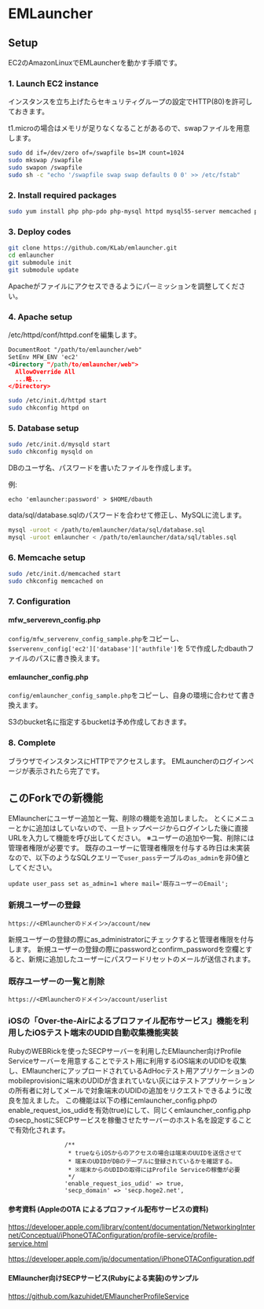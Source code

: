 EMLauncher
==========

## Setup

EC2のAmazonLinuxでEMLauncherを動かす手順です。

### 1. Launch EC2 instance

インスタンスを立ち上げたらセキュリティグループの設定でHTTP(80)を許可しておきます。

t1.microの場合はメモリが足りなくなることがあるので、swapファイルを用意します。
```BASH
sudo dd if=/dev/zero of=/swapfile bs=1M count=1024
sudo mkswap /swapfile
sudo swapon /swapfile
sudo sh -c "echo '/swapfile swap swap defaults 0 0' >> /etc/fstab"
```

### 2. Install required packages

```BASH
sudo yum install php php-pdo php-mysql httpd mysql55-server memcached php-pecl-memcache php-mbstring php-pecl-imagick git
```

### 3. Deploy codes

```BASH
git clone https://github.com/KLab/emlauncher.git
cd emlauncher
git submodule init
git submodule update
```
Apacheがファイルにアクセスできるようにパーミッションを調整してください。

### 4. Apache setup

/etc/httpd/conf/httpd.confを編集します。
```XML
DocumentRoot "/path/to/emlauncher/web"
SetEnv MFW_ENV 'ec2'
<Directory "/path/to/emlauncher/web">
  AllowOverride All
  ...略...
</Directory>
```

```BASH
sudo /etc/init.d/httpd start
sudo chkconfig httpd on
```


### 5. Database setup

```BASH
sudo /etc/init.d/mysqld start
sudo chkconfig mysqld on
```

DBのユーザ名、パスワードを書いたファイルを作成します。

例:
```
echo 'emlauncher:password' > $HOME/dbauth
```

data/sql/database.sqlのパスワードを合わせて修正し、MySQLに流します。
```BASH
mysql -uroot < /path/to/emlauncher/data/sql/database.sql
mysql -uroot emlauncher < /path/to/emlauncher/data/sql/tables.sql
```

### 6. Memcache setup

```BASH
sudo /etc/init.d/memcached start
sudo chkconfig memcached on
```

### 7. Configuration

#### mfw_serverevn_config.php
``config/mfw_serverenv_config_sample.php``をコピーし、``$serverenv_config['ec2']['database']['authfile']``を
5で作成したdbauthファイルのパスに書き換えます。

#### emlauncher_config.php
``config/emlauncher_config_sample.php``をコピーし、自身の環境に合わせて書き換えます。

S3のbucket名に指定するbucketは予め作成しておきます。

### 8. Complete

ブラウザでインスタンスにHTTPでアクセスします。
EMLauncherのログインページが表示されたら完了です。

## このForkでの新機能
EMlauncherにユーザー追加と一覧、削除の機能を追加しました。
とくにメニューとかに追加はしていないので、一旦トップページからログインした後に直接URLを入力して機能を呼び出してください。
※ユーザーの追加や一覧、削除には管理者権限が必要です。
既存のユーザーに管理者権限を付与する昨日は未実装なので、以下のようなSQLクエリーで``user_pass``テーブルの``as_admin``を非0値としてください。
```
update user_pass set as_admin=1 where mail='既存ユーザーのEmail';
```

### 新規ユーザーの登録
```
https://<EMlauncherのドメイン>/account/new
```
新規ユーザーの登録の際にas_administratorにチェックすると管理者権限を付与します。
新規ユーザーの登録の際にpasswordとconfirm_passwordを空欄とすると、新規に追加したユーザーにパスワードリセットのメールが送信されます。

### 既存ユーザーの一覧と削除
```
https://<EMlauncherのドメイン>/account/userlist
```

### iOSの「Over-the-Airによるプロファイル配布サービス」機能を利用したiOSテスト端末のUDID自動収集機能実装
RubyのWEBRickを使ったSECPサーバーを利用したEMlauncher向けProfile Serviceサーバーを用意することでテスト用に利用するiOS端末のUDIDを収集し、EMlauncherにアップロードされているAdHocテスト用アプリケーションのmobileprovisionに端末のUDIDが含まれていない灰にはテストアプリケーションの所有者に対してメールで対象端末のUDIDの追加をリクエストできるように改良を加えました。
この機能は以下の様にemlauncher_config.phpのenable_request_ios_udidを有効(true)にして、同じくemlauncher_config.phpのsecp_hostにSECPサービスを稼働させたサーバーのホスト名を設定することで有効化されます。

```emlauncher_config.php
                /**
                 * trueならiOSからのアクセスの場合は端末のUUIDを送信させて
                 * 端末のUDIDがDBのテーブルに登録されているかを確認する。
                 * ※端末からのUDIDの取得にはProfile Serviceの稼働が必要
                 */
                'enable_request_ios_udid' => true,
                'secp_domain' => 'secp.hoge2.net',
```

#### 参考資料 (AppleのOTA によるプロファイル配布サービスの資料)
<https://developer.apple.com/library/content/documentation/NetworkingInternet/Conceptual/iPhoneOTAConfiguration/profile-service/profile-service.html>

<https://developer.apple.com/jp/documentation/iPhoneOTAConfiguration.pdf>

#### EMlauncher向けSECPサービス(Rubyによる実装)のサンプル
<https://github.com/kazuhidet/EMlauncherProfileService>

